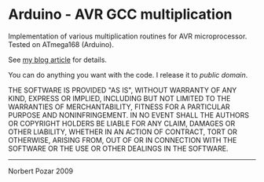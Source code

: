 # Arduino - AVR GCC multiplication

Implementation of various multiplication routines for AVR microprocessor. Tested on ATmega168 (Arduino).

See [my blog article](http://mekonik.wordpress.com/2009/03/18/arduino-avr-gcc-multiplication/) for details.

You can do anything you want with the code. I release it to *public domain*.

THE SOFTWARE IS PROVIDED "AS IS", WITHOUT WARRANTY OF ANY KIND, EXPRESS OR IMPLIED, INCLUDING BUT NOT LIMITED TO THE WARRANTIES OF MERCHANTABILITY, FITNESS FOR A PARTICULAR PURPOSE AND NONINFRINGEMENT. IN NO EVENT SHALL THE AUTHORS OR COPYRIGHT HOLDERS BE LIABLE FOR ANY CLAIM, DAMAGES OR OTHER LIABILITY, WHETHER IN AN ACTION OF CONTRACT, TORT OR OTHERWISE, ARISING FROM, OUT OF OR IN CONNECTION WITH THE SOFTWARE OR THE USE OR OTHER DEALINGS IN THE SOFTWARE.

---

Norbert Pozar 2009
